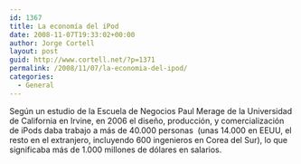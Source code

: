```yaml
---
id: 1367
title: La economía del iPod
date: 2008-11-07T19:33:02+00:00
author: Jorge Cortell
layout: post
guid: http://www.cortell.net/?p=1371
permalink: /2008/11/07/la-economia-del-ipod/
categories:
  - General
---
```

Según un estudio de la Escuela de Negocios Paul Merage de la Universidad de California en Irvine, en 2006 el diseño, producción, y comercialización de iPods daba trabajo a más de 40.000 personas  (unas 14.000 en EEUU, el resto en el extranjero, incluyendo 600 ingenieros en Corea del Sur), lo que significaba más de 1.000 millones de dólares en salarios.
